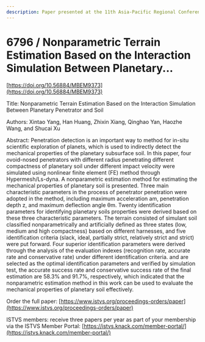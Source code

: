 ```yaml
---
description: Paper presented at the 11th Asia-Pacific Regional Conference of the ISTVS
---
```


# 6796 / Nonparametric Terrain Estimation Based on the Interaction Simulation Between Planetary...

[https://doi.org/10.56884/MBEM9373](https://doi.org/10.56884/MBEM9373)

Title: Nonparametric Terrain Estimation Based on the Interaction Simulation Between Planetary Penetrator and Soil

Authors: Xintao Yang, Han Huang, Zhixin Xiang, Qinghao Yan, Haozhe Wang, and Shucai Xu

Abstract: Penetration detection is an important way to method for in-situ scientific exploration of planets, which is used to indirectly detect the mechanical properties of the planetary subsurface soil. In this paper, four ovoid-nosed penetrators with different radius penetrating different compactness of planetary soil under different impact velocity were simulated using nonlinear finite element (FE) method through Hypermesh/Ls-dyna. A nonparametric estimation method for estimating the mechanical properties of planetary soil is presented. Three main characteristic parameters in the process of penetrator penetration were adopted in the method, including maximum acceleration am, penetration depth z, and maximum deflection angle θm. Twenty identification parameters for identifying planetary soils properties were derived based on these three characteristic parameters. The terrain consisted of simulant soil classified nonparametrically and artificially defined as three states (low, medium and high compactness) based on different harnesses, and five identification criteria (slack, ideal, partially strict, relatively strict and strict) were put forward. Four superior identification parameters were derived through the analysis of the evaluation indexes (recognition rate, accurate rate and conservative rate) under different identification criteria. and are selected as the optimal identification parameters and verified by simulation test, the accurate success rate and conservative success rate of the final estimation are 58.3% and 91.7%, respectively, which indicated that the nonparametric estimation method in this work can be used to evaluate the mechanical properties of planetary soil effectively.

Order the full paper: [https://www.istvs.org/proceedings-orders/paper](https://www.istvs.org/proceedings-orders/paper)

ISTVS members: receive three papers per year as part of your membership via the ISTVS Member Portal: [https://istvs.knack.com/member-portal/](https://istvs.knack.com/member-portal/)

